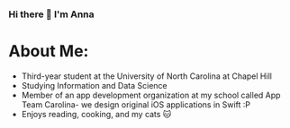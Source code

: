 ### Hi there 👋 I'm Anna

# About Me:

* Third-year student at the University of North Carolina at Chapel Hill
* Studying Information and Data Science
* Member of an app development organization at my school called App Team Carolina- we design original iOS applications in Swift :P
* Enjoys reading, cooking, and my cats 🐱
